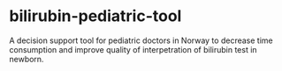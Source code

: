 # bilirubin-pediatric-tool
A decision support tool for pediatric doctors in Norway to decrease time consumption and improve quality of interpetration of bilirubin test in newborn.
